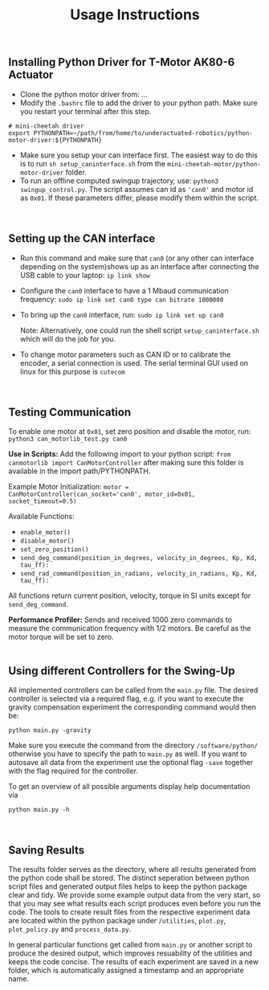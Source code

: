 <div align="center">

#  Usage Instructions
</div>
<br/>

## Installing Python Driver for T-Motor AK80-6 Actuator

* Clone the python motor driver from: ...
* Modify the `.bashrc` file to add the driver to your python path. Make sure you restart your terminal after this step.
```
# mini-cheetah driver
export PYTHONPATH=~/path/from/home/to/underactuated-robotics/python-motor-driver:${PYTHONPATH}
```
* Make sure you setup your can interface first. The easiest way to do this is to run `sh setup_caninterface.sh` from the `mini-cheetah-motor/python-motor-driver` folder.   
* To run an offline computed swingup trajectory, use: `python3 swingup_control.py`. The script assumes can id as `'can0'` and motor id as `0x01`. If these parameters differ, please modify them within the script.
<br/>

## Setting up the CAN interface

* Run this command and make sure that `can0` (or any other can interface depending on the system)shows up as an interface after connecting the USB cable to your laptop: `ip link show`

* Configure the `can0` interface to have a 1 Mbaud communication frequency: `sudo ip link set can0 type can bitrate 1000000`

* To bring up the `can0` interface, run: `sudo ip link set up can0`

  Note: Alternatively, one could run the shell script `setup_caninterface.sh` which will do the job for you. 

* To change motor parameters such as CAN ID or to calibrate the encoder, a serial connection is used. The serial terminal GUI used on linux for this purpose is `cutecom`
<br/>


## Testing Communication
To enable one motor at `0x01`, set zero position and disable the motor, run: `python3 can_motorlib_test.py can0`

**Use in Scripts:** Add the following import to your python script: `from canmotorlib import CanMotorController` after making sure this folder is available in the import path/PYTHONPATH.

Example Motor Initialization: `motor = CanMotorController(can_socket='can0', motor_id=0x01, socket_timeout=0.5)`

Available Functions:

- `enable_motor()`
- `disable_motor()`
- `set_zero_position()`
- `send_deg_command(position_in_degrees, velocity_in_degrees, Kp, Kd, tau_ff):`
- `send_rad_command(position_in_radians, velocity_in_radians, Kp, Kd, tau_ff):`

All functions return current position, velocity, torque in SI units except for `send_deg_command`.

**Performance Profiler:** Sends and received 1000 zero commands to measure the communication frequency with 1/2 motors. Be careful as the motor torque will be set to zero.  
<br/>    
  
  
## Using different Controllers for the Swing-Up 

All implemented controllers can be called from the `main.py` file. The desired controller is selected via a required flag, e.g. if you want to execute the gravity compensation experiment the corresponding command would then be:

```
python main.py -gravity
```

Make sure you execute the command from the directory `/software/python/` otherwise you have to specify the path to `main.py` as well. If you want to autosave all data from the experiment use the optional flag `-save` together with the flag required for the controller.

To get an overview of all possible arguments display help documentation via

```
python main.py -h
```
<br/>


## Saving Results

The results folder serves as the directory, where all results generated from the python code shall be stored. The distinct seperation between python script files and generated output files helps to keep the python package clear and tidy. We provide some example output data from the very start, so that you may see what results each script produces even before you run the code. The tools to create result files from the respective experiment data are located within the python package under `/utilities`, `plot.py`, `plot_policy.py` and `process_data.py`. 

In general particular functions get called from `main.py` or another script to produce the desired output, which improves resuability of the utilities and keeps the code concise. The results of each experiment are saved in a new folder, which is automatically assigned a timestamp and an appropriate name.  

